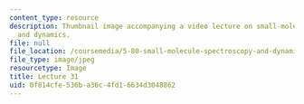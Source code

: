 ```yaml
---
content_type: resource
description: Thumbnail image accompanying a video lecture on small-molecule spectroscopy
  and dynamics.
file: null
file_location: /coursemedia/5-80-small-molecule-spectroscopy-and-dynamics-fall-2008/0f814cfe536ba36c4fd16634d3048862_mit5_80f08lec31_th.jpg
file_type: image/jpeg
resourcetype: Image
title: Lecture 31
uid: 0f814cfe-536b-a36c-4fd1-6634d3048862
---
```

